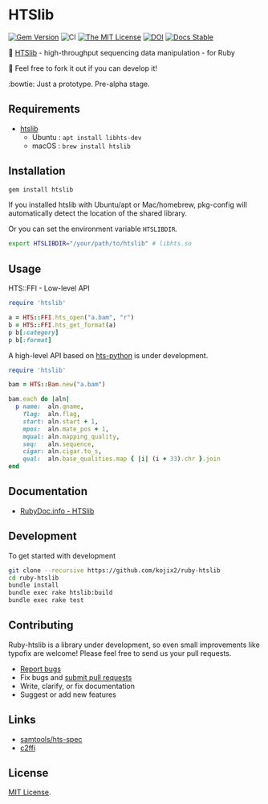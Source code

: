 # HTSlib

[![Gem Version](https://badge.fury.io/rb/htslib.svg)](https://badge.fury.io/rb/htslib)
![CI](https://github.com/kojix2/ruby-htslib/workflows/CI/badge.svg)
[![The MIT License](https://img.shields.io/badge/license-MIT-blue.svg)](LICENSE.txt)
[![DOI](https://zenodo.org/badge/247078205.svg)](https://zenodo.org/badge/latestdoi/247078205)
[![Docs Stable](https://img.shields.io/badge/docs-stable-blue.svg)](https://rubydoc.info/gems/htslib)

:dna: [HTSlib](https://github.com/samtools/htslib) - high-throughput sequencing data manipulation - for Ruby

:apple: Feel free to fork it out if you can develop it! 

:bowtie: Just a prototype. Pre-alpha stage.

## Requirements

* [htslib](https://github.com/samtools/htslib)
  * Ubuntu : `apt install libhts-dev`
  * macOS : `brew install htslib`

## Installation

```sh
gem install htslib
```

If you installed htslib with Ubuntu/apt or Mac/homebrew, pkg-config will automatically detect the location of the shared library.

Or you can set the environment variable `HTSLIBDIR`.

```sh
export HTSLIBDIR="/your/path/to/htslib" # libhts.so
```

## Usage

HTS::FFI - Low-level API 

```ruby
require 'htslib'

a = HTS::FFI.hts_open("a.bam", "r")
b = HTS::FFI.hts_get_format(a)
p b[:category]
p b[:format]
```

A high-level API based on [hts-python](https://github.com/quinlan-lab/hts-python) is under development.

```ruby
require 'htslib'

bam = HTS::Bam.new("a.bam")

bam.each do |aln|
  p name:  aln.qname,
    flag:  aln.flag,
    start: aln.start + 1,
    mpos:  aln.mate_pos + 1,
    mqual: aln.mapping_quality,
    seq:   aln.sequence,
    cigar: aln.cigar.to_s,
    qual:  aln.base_qualities.map { |i| (i + 33).chr }.join
end
```

## Documentation

* [RubyDoc.info - HTSlib](https://rdoc.info/gems/htslib)

## Development

To get started with development

```sh
git clone --recursive https://github.com/kojix2/ruby-htslib
cd ruby-htslib
bundle install
bundle exec rake htslib:build
bundle exec rake test
```

## Contributing

Ruby-htslib is a library under development, so even small improvements like typofix are welcome! Please feel free to send us your pull requests.

* [Report bugs](https://github.com/kojix2/ruby-htslib/issues)
* Fix bugs and [submit pull requests](https://github.com/kojix2/ruby-htslib/pulls)
* Write, clarify, or fix documentation
* Suggest or add new features

## Links

* [samtools/hts-spec](https://github.com/samtools/hts-specs)
* [c2ffi](https://github.com/rpav/c2ffi)

## License

[MIT License](https://opensource.org/licenses/MIT).
